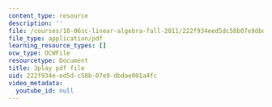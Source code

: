 ```yaml
---
content_type: resource
description: ''
file: /courses/18-06sc-linear-algebra-fall-2011/222f934eed5dc58b07e9dbdae001a4fc_GLFg2UBMAxc.pdf
file_type: application/pdf
learning_resource_types: []
ocw_type: OCWFile
resourcetype: Document
title: 3play pdf file
uid: 222f934e-ed5d-c58b-07e9-dbdae001a4fc
video_metadata:
  youtube_id: null
---
```


